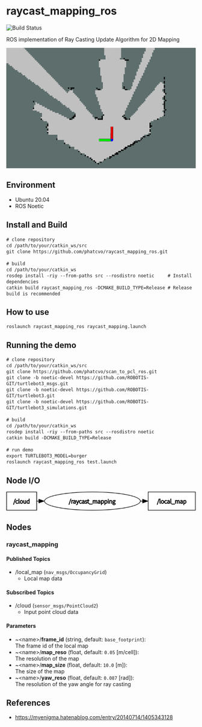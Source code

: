 # raycast_mapping_ros

![Build Status](https://github.com/phatcvo/raycast_mapping_ros/workflows/build/badge.svg)

ROS implementation of Ray Casting Update Algorithm for 2D Mapping

<p align="center">
  <img src="images/raycast_mapping.png" height="320px"/>
</p>

## Environment

- Ubuntu 20.04
- ROS Noetic

## Install and Build

```
# clone repository
cd /path/to/your/catkin_ws/src
git clone https://github.com/phatcvo/raycast_mapping_ros.git

# build
cd /path/to/your/catkin_ws
rosdep install -riy --from-paths src --rosdistro noetic     # Install dependencies
catkin build raycast_mapping_ros -DCMAKE_BUILD_TYPE=Release # Release build is recommended
```

## How to use

```
roslaunch raycast_mapping_ros raycast_mapping.launch
```

## Running the demo

```
# clone repository
cd /path/to/your/catkin_ws/src
git clone https://github.com/phatcvo/scan_to_pcl_ros.git
git clone -b noetic-devel https://github.com/ROBOTIS-GIT/turtlebot3_msgs.git
git clone -b noetic-devel https://github.com/ROBOTIS-GIT/turtlebot3.git
git clone -b noetic-devel https://github.com/ROBOTIS-GIT/turtlebot3_simulations.git

# build
cd /path/to/your/catkin_ws
rosdep install -riy --from-paths src --rosdistro noetic
catkin build -DCMAKE_BUILD_TYPE=Release

# run demo
export TURTLEBOT3_MODEL=burger
roslaunch raycast_mapping_ros test.launch
```

## Node I/O

![Node I/O](images/node_io.png)

## Nodes

### raycast_mapping

#### Published Topics

- /local_map (`nav_msgs/OccupancyGrid`)
  - Local map data

#### Subscribed Topics

- /cloud (`sensor_msgs/PointCloud2`)
  - Input point cloud data

#### Parameters

- ~\<name>/<b>frame_id</b> (string, default: `base_footprint`):<br>
  The frame id of the local map
- ~\<name>/<b>map_reso</b> (float, default: `0.05` [m/cell]):<br>
  The resolution of the map
- ~\<name>/<b>map_size</b> (float, default: `10.0` [m]):<br>
  The size of the map
- ~\<name>/<b>yaw_reso</b> (float, default: `0.087` [rad]):<br>
  The resolution of the yaw angle for ray casting

## References

- https://myenigma.hatenablog.com/entry/20140714/1405343128

